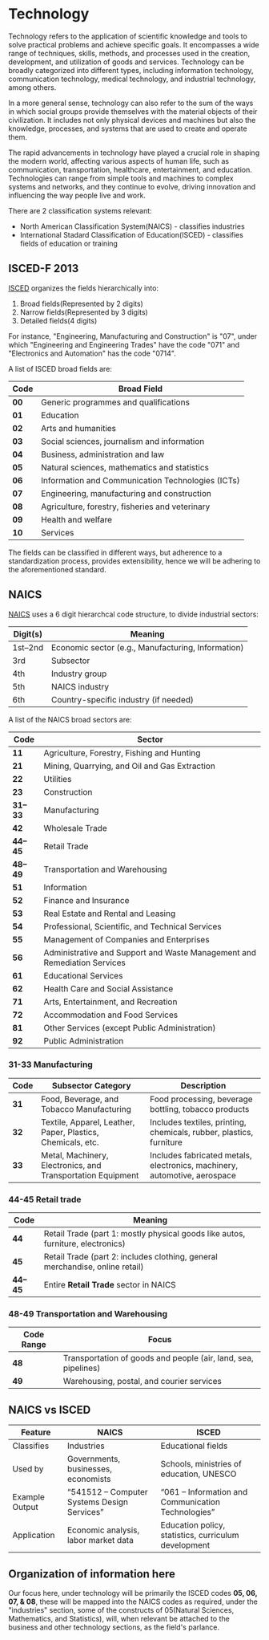 # Technology

Technology refers to the application of scientific knowledge and tools to solve practical problems and achieve specific goals. It encompasses a wide range of techniques, skills, methods, and processes used in the creation, development, and utilization of goods and services. Technology can be broadly categorized into different types, including information technology, communication technology, medical technology, and industrial technology, among others.

In a more general sense, technology can also refer to the sum of the ways in which social groups provide themselves with the material objects of their civilization. It includes not only physical devices and machines but also the knowledge, processes, and systems that are used to create and operate them.

The rapid advancements in technology have played a crucial role in shaping the modern world, affecting various aspects of human life, such as communication, transportation, healthcare, entertainment, and education. Technologies can range from simple tools and machines to complex systems and networks, and they continue to evolve, driving innovation and influencing the way people live and work.

There are 2 classification systems relevant:

- North American Classification System(NAICS) - classifies industries
- International Stadard Classification of Education(ISCED) - classifies fields of education or training

## ISCED-F 2013

[ISCED](https://uis.unesco.org/en/topic/international-standard-classification-education-isced) organizes the fields hierarchically into:

1. Broad fields(Represented by 2 digits)
2. Narrow fields(Represented by 3 digits)
3. Detailed fields(4 digits)

For instance, "Engineering, Manufacturing and Construction" is "07", under which "Engineering and Engineering Trades" have the code "071" and "Electronics and Automation" has the code "0714".

A list of ISCED broad fields are:

| Code   | Broad Field                                       |
| ------ | ------------------------------------------------- |
| **00** | Generic programmes and qualifications             |
| **01** | Education                                         |
| **02** | Arts and humanities                               |
| **03** | Social sciences, journalism and information       |
| **04** | Business, administration and law                  |
| **05** | Natural sciences, mathematics and statistics      |
| **06** | Information and Communication Technologies (ICTs) |
| **07** | Engineering, manufacturing and construction       |
| **08** | Agriculture, forestry, fisheries and veterinary   |
| **09** | Health and welfare                                |
| **10** | Services                                          |

The fields can be classified in different ways, but adherence to a standardization process, provides extensibility, hence we will be adhering to the aforementioned standard.

## NAICS

[NAICS](https://www.census.gov/naics/) uses a 6 digit hierarchcal code structure, to divide industrial sectors:

| Digit(s) | Meaning                                            |
| -------- | -------------------------------------------------- |
| 1st–2nd  | Economic sector (e.g., Manufacturing, Information) |
| 3rd      | Subsector                                          |
| 4th      | Industry group                                     |
| 5th      | NAICS industry                                     |
| 6th      | Country-specific industry (if needed)              |

A list of the NAICS broad sectors are:

| Code      | Sector                                                                   |
| --------- | ------------------------------------------------------------------------ |
| **11**    | Agriculture, Forestry, Fishing and Hunting                               |
| **21**    | Mining, Quarrying, and Oil and Gas Extraction                            |
| **22**    | Utilities                                                                |
| **23**    | Construction                                                             |
| **31–33** | Manufacturing                                                            |
| **42**    | Wholesale Trade                                                          |
| **44–45** | Retail Trade                                                             |
| **48–49** | Transportation and Warehousing                                           |
| **51**    | Information                                                              |
| **52**    | Finance and Insurance                                                    |
| **53**    | Real Estate and Rental and Leasing                                       |
| **54**    | Professional, Scientific, and Technical Services                         |
| **55**    | Management of Companies and Enterprises                                  |
| **56**    | Administrative and Support and Waste Management and Remediation Services |
| **61**    | Educational Services                                                     |
| **62**    | Health Care and Social Assistance                                        |
| **71**    | Arts, Entertainment, and Recreation                                      |
| **72**    | Accommodation and Food Services                                          |
| **81**    | Other Services (except Public Administration)                            |
| **92**    | Public Administration                                                    |

### 31-33 Manufacturing

| Code   | Subsector Category                                          | Description                                                               |
| ------ | ----------------------------------------------------------- | ------------------------------------------------------------------------- |
| **31** | Food, Beverage, and Tobacco Manufacturing                   | Food processing, beverage bottling, tobacco products                      |
| **32** | Textile, Apparel, Leather, Paper, Plastics, Chemicals, etc. | Includes textiles, printing, chemicals, rubber, plastics, furniture       |
| **33** | Metal, Machinery, Electronics, and Transportation Equipment | Includes fabricated metals, electronics, machinery, automotive, aerospace |

### 44-45 Retail trade

| Code      | Meaning                                                                         |
| --------- | ------------------------------------------------------------------------------- |
| **44**    | Retail Trade (part 1: mostly physical goods like autos, furniture, electronics) |
| **45**    | Retail Trade (part 2: includes clothing, general merchandise, online retail)    |
| **44–45** | Entire **Retail Trade** sector in NAICS                                         |

### 48-49 Transportation and Warehousing

| Code Range | Focus                                                          |
| ---------- | -------------------------------------------------------------- |
| **48**     | Transportation of goods and people (air, land, sea, pipelines) |
| **49**     | Warehousing, postal, and courier services                      |

## NAICS vs ISCED

| Feature        | **NAICS**                                   | **ISCED**                                            |
| -------------- | ------------------------------------------- | ---------------------------------------------------- |
| Classifies     | Industries                                  | Educational fields                                   |
| Used by        | Governments, businesses, economists         | Schools, ministries of education, UNESCO             |
| Example Output | “541512 – Computer Systems Design Services” | “061 – Information and Communication Technologies”   |
| Application    | Economic analysis, labor market data        | Education policy, statistics, curriculum development |

## Organization of information here

Our focus here, under technology will be primarily the ISCED codes **05, 06, 07, & 08**, these will be mapped into the NAICS codes as required, under the "industries" section, some of the constructs of 05(Natural Sciences, Mathematics, and Statistics), will, when relevant be attached to the business and other technology sections, as the field's parlance.

<!-- 
## Classification of technology

1. Information Technology
2. Consumer Electronics
3. Industrial Technology
4. Biotechnology
5. Clean Energy Technology
6. Healthcare Technology
7. Transportation Technology
8. Communication Technology
9. Environmental Technology
10. Emerging Technology

## Classifications based on digitization

Technology can be broadly classified into digital and non-digital categories based on the nature of the underlying processes and information representation.

1. **Digital Technology:**
   - **Binary Representation:** Digital technology operates using binary code, represented by combinations of 0s and 1s.
   - **Processing of Digital Signals:** Digital systems process information using discrete values and precise mathematical calculations.
   - **Examples:** Computers, smartphones, digital cameras, digital audio players, digital watches, and digital televisions.

2. **Non-Digital (Analog) Technology:**
   - **Continuous Representation:** Analog technology operates using continuous signals and values within a range.
   - **Processing of Analog Signals:** Analog systems process information using continuously varying physical quantities such as voltage or electrical currents.
   - **Examples:** Analog watches, analog audio recording devices (e.g., cassette tapes, vinyl records), analog thermometers, and analog television (though digital TV has largely replaced analog TV in many regions).

It's worth noting that there can be instances where both digital and analog components are used together, and the distinction between them is not always absolute. For example, hybrid systems may use digital components for processing and communication while interacting with analog sensors or devices.

In recent times, there has been a significant shift towards digital technology due to its advantages in terms of precision, reliability, and the ability to process and transmit data more efficiently. Many traditional analog technologies have been replaced or complemented by their digital counterparts as technology continues to evolve. -->